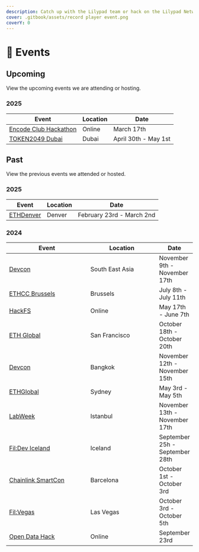 ```yaml
---
description: Catch up with the Lilypad team or hack on the Lilypad Network at these events!
cover: .gitbook/assets/record player event.png
coverY: 0
---
```


# 📅 Events

## Upcoming

View the upcoming events we are attending or hosting.

### **2025**

| Event                                                          | Location | Date                 |
| -------------------------------------------------------------- | -------- | -------------------- |
| [Encode Club Hackathon](https://www.encode.club/ai-blueprints) | Online   | March 17th           |
| [TOKEN2049 Dubai](https://www.dubai.token2049.com/)            | Dubai    | April 30th - May 1st |

## Past

View the previous events we attended or hosted.

### 2025

| Event                                   | Location | Date                      |
| --------------------------------------- | -------- | ------------------------- |
| [ETHDenver](https://www.ethdenver.com/) | Denver   | February 23rd - March 2nd |

### **2024**

<table><thead><tr><th width="249">Event</th><th width="204">Location</th><th>Date</th></tr></thead><tbody><tr><td><a href="https://devcon.org/en/">Devcon</a></td><td>South East Asia</td><td>November 9th - November 17th</td></tr><tr><td><a href="https://ethcc.io/">ETHCC Brussels</a></td><td>Brussels</td><td>July 8th - July 11th</td></tr><tr><td><a href="https://ethglobal.com/events/hackfs2024">HackFS</a></td><td>Online</td><td>May 17th - June 7th</td></tr><tr><td><a href="https://ethglobal.com/events/sanfrancisco2024">ETH Global</a></td><td>San Francisco</td><td>October 18th - October 20th</td></tr><tr><td><a href="https://devcon.org/">Devcon</a></td><td>Bangkok</td><td>November 12th - November 15th</td></tr><tr><td><a href="https://ethglobal.com/events/sydney">ETHGlobal</a></td><td>Sydney</td><td>May 3rd - May 5th</td></tr><tr><td><a href="https://twitter.com/protocollabs/status/1694728785189540063?s=20">LabWeek</a></td><td>Istanbul</td><td>November 13th - November 17th</td></tr><tr><td><a href="https://fildev.io">Fil:Dev Iceland</a></td><td>Iceland</td><td>September 25h - September 28th</td></tr><tr><td><a href="https://smartcon.chain.link/">Chainlink SmartCon</a></td><td>Barcelona</td><td>October 1st - October 3rd</td></tr><tr><td><a href="https://fil-vegas.io">Fil:Vegas</a></td><td>Las Vegas</td><td>October 3rd - October 5th</td></tr><tr><td><a href="https://twitter.com/Lilypad_Tech/status/1688319601107521536?ref_src=twsrc%5Etfw%7Ctwcamp%5Etweetembed%7Ctwterm%5E1688319601107521536%7Ctwgr%5E2f6c362765cea6018c3db4cc5bce5e710baa50fd%7Ctwcon%5Es1_&#x26;ref_url=https%3A%2F%2Fcdn.iframe.ly%2FodriGT3%3Fapp%3D1">Open Data Hack</a></td><td>Online</td><td>September 23rd</td></tr></tbody></table>
